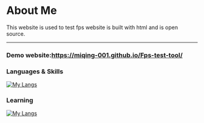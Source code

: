 # About Me 
This website is used to test fps
website is built with html and is open source.
<hr>

### Demo website:https://miqing-001.github.io/Fps-test-tool/

### Languages & Skills

[![My Langs](https://skillicons.dev/icons?i=java)](https://skillicons.dev)

### Learning

[![My Langs](https://skillicons.dev/icons?i=cpp,c,c++)](https://skillicons.dev)
